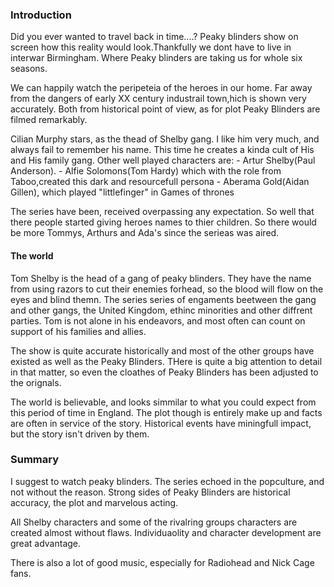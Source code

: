 ### Introduction

Did you ever wanted to travel back in time....?
Peaky blinders show on screen how this reality would look.Thankfully we dont have to live in interwar Birmingham. Where Peaky blinders are taking us for whole six seasons.

We can happily watch the peripeteia of the heroes in our home. Far away from the dangers of early XX century industrail town,hich is shown very accurately. Both from historical point of view, as for plot Peaky Blinders are filmed remarkably. 

Cilian Murphy stars, as the thead of Shelby gang. I like him very much, and always fail to remember his name. This time he creates a kinda cult of His and His family gang. 
Other well played characters are:
    - Artur Shelby(Paul Anderson). 
    - Alfie Solomons(Tom Hardy) which with the role from Taboo,created this dark and resourcefull persona 
    - Aberama Gold(Aidan Gillen), which played "littlefinger" in Games of thrones

The series have been, received overpassing any expectation. So well that there people started giving heroes names to thier children. So there would be more Tommys, Arthurs and Ada's since the serieas was aired.

#### The world 

Tom Shelby is the head of a gang of peaky blinders. They have the name from using razors to cut their enemies forhead, so the blood will flow on the eyes and blind themn. The series series of engaments beetween the gang and other gangs, the United Kingdom, ethinc minorities and other diffrent parties. Tom is not alone in his endeavors, and most often can count on support of his families and allies. 

The show is quite accurate historically and most of the other groups have existed as well as the Peaky Blinders. THere is quite a big attention to detail in that matter, so even the cloathes of Peaky Blinders has been adjusted to the orignals. 

The world is believable, and looks simmilar to what you could expect from this period of time in England. The plot though is entirely make up and facts are  often in service of the story. Historical events have miningfull impact, but the story isn't driven by them.

### Summary 

I suggest to watch peaky blinders. The series echoed in the popculture, and not without the reason. Strong sides of Peaky Blinders are historical accuracy, the plot and marvelous acting. 

All Shelby characters and some of the rivalring groups characters are created almost without flaws. Individuaolity and character development are great advantage. 

There is also a lot of good music, especially for Radiohead and Nick Cage fans. 

